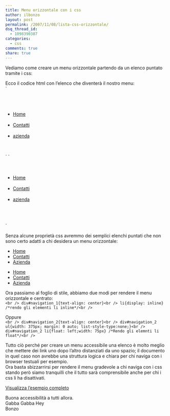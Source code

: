 ```yaml
---
title: Menu orizzontale con i css
author: ilbonzo
layout: post
permalink: /2007/11/08/lista-css-orizzontale/
dsq_thread_id:
  - 1098390387
categories:
  - css
comments: true
share: true
---
```

Vediamo come creare un menu orizzontale partendo da un elenco puntato tramite i css:

Ecco il codice html con l&#8217;elenco che diventerà il nostro menu:  
`<br />
<div id="navigation_1"><br />
<ul><br />
      <li id="home"><a href="#" title="Home ">Home</a></li><br />
      <li id="contatti"><a href="#" title="Contatti">Contatti</a></li><br />
      <li id="azienda"><a href="#" title="azienda">azienda</a></li><br />    </ul><br />
</div>`  
`<br />
<div id="navigation_2"><br />
<ul><br />
      <li id="home"><a href="#" title="Home ">Home</a></li><br />
      <li id="contatti"><a href="#" title="Contatti">Contatti</a></li><br />
      <li id="azienda"><a href="#" title="azienda">azienda</a></li><br />    </ul><br />
</div><br />
`

Senza alcune proprietà css avremmo dei semplici elenchi puntati che non sono certo adatti a chi desidera un menu orizzontale:

<div id="navigation_1">
  <ul>
    <li id="home">
      <a href="#" title="Home">Home</a>
    </li>
    <li id="contatti">
      <a href="#" title="Contatti">Contatti</a>
    </li>
    <li id="azienda">
      <a href="#" title="Azienda">Azienda</a>
    </li>
  </ul>
</div>

<div id="navigation_2">
  <ul>
    <li id="home">
      <a href="#" title="Home">Home</a>
    </li>
    <li id="contatti">
      <a href="#" title="Contatti">Contatti</a>
    </li>
    <li id="azienda">
      <a href="#" title="Azienda">Azienda</a>
    </li>
  </ul>
</div>

Ora passiamo al foglio di stile, abbiamo due modi per rendere il menu orizzontale e centrato:  
`<br />
div#navigation_1{text-align: center}<br />
li{display: inline} /*rendo gli elementi li inline*/<br />
`

Oppure  
`<br />
div#navigation_2{text-align: center}<br />
div#navigation_2 ul{width: 375px; margin: 0 auto; list-style-type:none;}<br />
div#navigation_2 li{float: left;width: 75px} /*Rendo gli elemnti li float*/<br />
`

Tutto ciò perché per creare un menu accessibile una elenco è molto meglio che mettere dei link uno dopo l&#8217;altro distanziati da uno spazio; il documento in quel caso non avrebbe una struttura logica e chiara per chi naviga con i browser testuali per esempio.  
Ora basta sbizzarrirsi per rendere il menu gradevole a chi naviga con i css stando però siamo tranquilli che il tutto sarà comprensibile anche per chi i css li ha disattivati.

[Visualizza l&#8217;esempio completo][1]

Buona accessibilità a tutti allora.  
Gabba Gabba Hey  
Bonzo

<div class='kindleWidget kindleLight' >

</div>



 [1]: http://blog.ilbonzo.org/upload/css/lista.html
